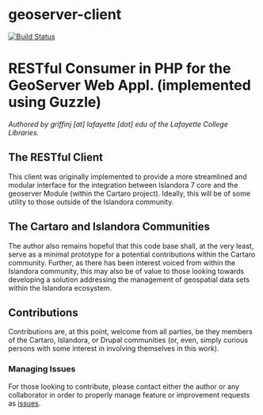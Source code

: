 geoserver-client
================
[![Build Status](https://travis-ci.org/LafayetteCollegeLibraries/geoserver-client.svg)](https://travis-ci.org/LafayetteCollegeLibraries/geoserver-client)

# RESTful Consumer in PHP for the GeoServer Web Appl. (implemented using Guzzle)

_Authored by griffinj [at] lafayette [dot] edu of the Lafayette College Libraries._

## The RESTful Client
This client was originally implemented to provide a more streamlined and modular interface for the integration between Islandora 7 core and the geoserver Module (within the Cartaro project).  Ideally, this will be of some utility to those outside of the Islandora community.

## The Cartaro and Islandora Communities
The author also remains hopeful that this code base shall, at the very least, serve as a minimal prototype for a potential contributions within the Cartaro community.  Further, as there has been interest voiced from within the Islandora community, this may also be of value to those looking towards developing a solution addressing the management of geospatial data sets within the Islandora ecosystem.

## Contributions
Contributions are, at this point, welcome from all parties, be they members of the Cartaro, Islandora, or Drupal communities (or, even, simply curious persons with some interest in involving themselves in this work).

### Managing Issues
For those looking to contribute, please contact either the author or any collaborator in order to properly manage feature or improvement requests as [issues](https://github.com/LafayetteCollegeLibraries/geoserver-client/issues).
